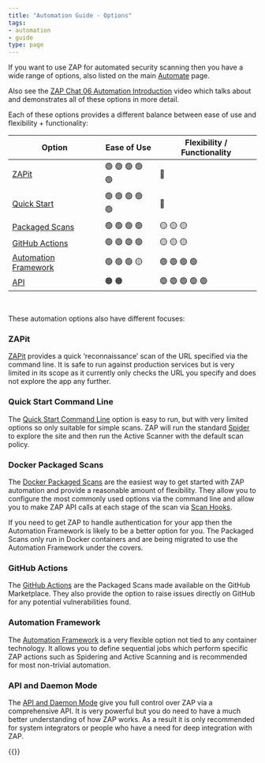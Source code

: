 ```yaml
---
title: "Automation Guide - Options"
tags: 
- automation
- guide
type: page
---
```


If you want to use ZAP for automated security scanning then you have a wide range of options, also listed on the main 
[Automate](/docs/automate/) page.

Also see the [ZAP Chat 06 Automation Introduction](https://www.youtube.com/watch?v=W8ogRTUZPTk) video which talks about 
and demonstrates all of these options in more detail.

Each of these options provides a different balance between ease of use and flexibility + functionality:

| Option                                        | Ease of Use     | Flexibility / Functionality     |
|-----------------------------------------------|-----------------|-----------------|
| [ZAPit](#zapit)                               | 🟢 🟢 🟢 🟢 🟢 | 🔴              |
| [Quick Start](#quick-start-command-line)      | 🟢 🟢 🟢 🟢 🟢 | 🔴              |
| [Packaged Scans](#docker-packaged-scans)      | 🟢 🟢 🟢 🟢    | 🟡 🟡 🟡        |
| [GitHub Actions](#github-actions)             | 🟢 🟢 🟢 🟢    | 🟡 🟡 🟡        |
| [Automation Framework](#automation-framework) | 🟢 🟢 🟢 🟡    | 🟢 🟢 🟢 🟢     |
| [API](#api-and-daemon-mode)                   | 🟠 🟠          | 🟢 🟢 🟢 🟢 🟢 |

&nbsp;

These automation options also have different focuses:

### ZAPit

[ZAPit](/blog/2023-10-18-zapit/) provides a quick ‘reconnaissance’ scan of the URL specified via the command line. 
It is safe to run against production services but is very limited in its scope as it currently only checks the 
URL you specify and does not explore the app any further.

### Quick Start Command Line

The [Quick Start Command Line](/docs/desktop/addons/quick-start/cmdline/) option is easy to run, but with very limited options so only suitable for simple scans.
ZAP will run the standard [Spider](/docs/desktop/addons/spider/) to explore the site and then run the Active Scanner with the default scan policy.

### Docker Packaged Scans
The [Docker Packaged Scans](/docs/docker/) are the easiest way to get started with ZAP automation and provide a reasonable amount of flexibility.
They allow you to configure the most commonly used options via the command line and allow you to make ZAP API calls at each stage of the scan via [Scan Hooks](/docs/docker/scan-hooks/).

If you need to get ZAP to handle authentication for your app then the Automation Framework is likely to be a better option for you.
The Packaged Scans only run in Docker containers and are being migrated to use the Automation Framework under the covers.

### GitHub Actions
The [GitHub Actions](https://github.com/marketplace?query=zap&verification=verified_creator) are the Packaged Scans 
made available on the GitHub Marketplace.
They also provide the option to raise issues directly on GitHub for any potential vulnerabilities found.

### Automation Framework
The [Automation Framework](/docs/automate/automation-framework/) is a very flexible option not tied to any container technology.
It allows you to define sequential jobs which perform specific ZAP actions such as Spidering and Active Scanning
and is recommended for most non-trivial automation.

### API and Daemon Mode
The [API and Daemon Mode](/docs/api/) give you full control over ZAP via a comprehensive API.
It is very powerful but you do need to have a much better understanding of how ZAP works.
As a result it is only recommended for system integrators or people who have a need for deep integration with ZAP.

{{<prevnext nextUrl="../exploring-your-app/" nextTitle="Exploring Your App">}}
